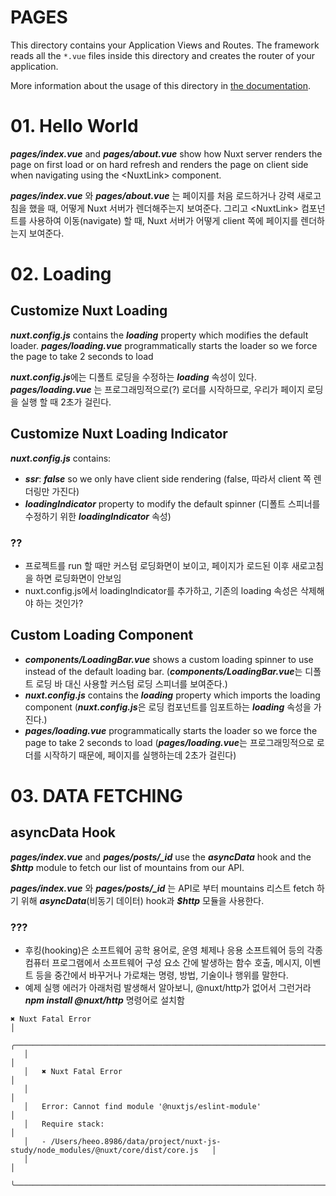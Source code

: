 # PAGES

This directory contains your Application Views and Routes.
The framework reads all the `*.vue` files inside this directory and creates the router of your application.

More information about the usage of this directory in [the documentation](https://nuxtjs.org/guide/routing).

# 01. Hello World
***pages/index.vue*** and ***pages/about.vue*** show how Nuxt server renders the page on first load or on hard refresh and renders the page on client side when navigating using the \<NuxtLink> component.

***pages/index.vue*** 와 ***pages/about.vue*** 는 페이지를 처음 로드하거나 강력 새로고침을 했을 때, 어떻게 Nuxt 서버가 렌더해주는지 보여준다.
그리고 \<NuxtLink> 컴포넌트를 사용하여 이동(navigate) 할 때, Nuxt 서버가 어떻게 client 쪽에 페이지를 렌더하는지 보여준다.

# 02. Loading
## Customize Nuxt Loading
***nuxt.config.js*** contains the ***loading*** property which modifies the default loader. 
***pages/loading.vue*** programmatically starts the loader so we force the page to take 2 seconds to load

***nuxt.config.js***에는 디폴트 로딩을 수정하는 ***loading*** 속성이 있다. ***pages/loading.vue*** 는 프로그래밍적으로(?) 로더를 시작하므로, 우리가 페이지 로딩을 실행 할 때 2초가 걸린다.

## Customize Nuxt Loading Indicator
***nuxt.config.js*** contains:

- ***ssr***: ***false*** so we only have client side rendering (false, 따라서 client 쪽 렌더링만 가진다)
- ***loadingIndicator*** property to modify the default spinner (디폴트 스피너를 수정하기 위한 ***loadingIndicator*** 속성)

### ??
- 프로젝트를 run 할 때만 커스텀 로딩화면이 보이고, 페이지가 로드된 이후 새로고침을 하면 로딩화면이 안보임
- nuxt.config.js에서 loadingIndicator를 추가하고, 기존의 loading 속성은 삭제해야 하는 것인가?

## Custom Loading Component
- ***components/LoadingBar.vue*** shows a custom loading spinner to use instead of the default loading bar. (***components/LoadingBar.vue***는 디폴트 로딩 바 대신 사용할 커스텀 로딩 스피너를 보여준다.)
- ***nuxt.config.js*** contains the ***loading*** property which imports the loading component (***nuxt.config.js***은 로딩 컴포넌트를 임포트하는 ***loading*** 속성을 가진다.)
- ***pages/loading.vue*** programmatically starts the loader so we force the page to take 2 seconds to load (***pages/loading.vue***는 프로그래밍적으로 로더를 시작하기 때문에, 페이지를 실행하는데 2초가 걸린다)

# 03. DATA FETCHING
## asyncData Hook
***pages/index.vue*** and ***pages/posts/_id*** use the ***asyncData*** hook and the ***$http*** module to fetch our list of mountains from our API.

***pages/index.vue*** 와 ***pages/posts/_id*** 는 API로 부터 mountains 리스트 fetch 하기 위해 ***asyncData***(비동기 데이터) hook과 ***$http*** 모듈을 사용한다.

### ???
- 후킹(hooking)은 소프트웨어 공학 용어로, 운영 체제나 응용 소프트웨어 등의 각종 컴퓨터 프로그램에서 소프트웨어 구성 요소 간에 발생하는 함수 호출, 메시지, 이벤트 등을 중간에서 바꾸거나 가로채는 명령, 방법, 기술이나 행위를 말한다.
- 예제 실행 에러가 아래처럼 발생해서 알아보니, @nuxt/http가 없어서 그런거라 ***npm install @nuxt/http*** 명령어로 설치함
```
✖ Nuxt Fatal Error                                                                   │
   ╭────────────────────────────────────────────────────────────────────────────────────────╮
   │                                                                                        │
   │   ✖ Nuxt Fatal Error                                                                   │
   │                                                                                        │
   │   Error: Cannot find module '@nuxtjs/eslint-module'                                    │
   │   Require stack:                                                                       │
   │   - /Users/heeo.8986/data/project/nuxt-js-study/node_modules/@nuxt/core/dist/core.js   │
   │                                                                                        │
   ╰────────────────────────────────────────────────────────────────────────────────────────╯
```
